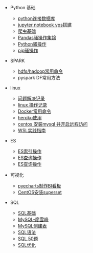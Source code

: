 
* Python 基础
  - [python连接数据库](/python/docs/python_database.md)
  - [jupyter notebook vps搭建](/python/docs/jupyter-vpsconfig.md)
  - [爬虫基础](/python/docs/scracp.md)
  - [Pandas骚操作集锦](/python/docs/pandas_do.md)
  - [Python骚操作](/python/docs/python_do.md)
  - [pip骚操作](/python/docs/pip_do.md)

* SPARK
  * [hdfs/hadoop常用命令](/python/docs/hdfs_hadoop_code.md)
  * pyspark DF常用方法
  
* linux
  * [问题解决记录](python/docs/figureitout.md)
  * [linux 操作记录](python/docs/linux.md)
  * [Docker常用命令](python/docs/docker.md)
  * [heroku使用](python/docs/heroku.md)
  * [centos 安装mysql 并开启远程访问](python/docs/mysql_remote.md)
  * [WSL实践指南](python/docs/wsl.md)

* ES
  * [ES索引操作](/python/docs/es_index.md)
  * [ES查询操作](/python/docs/es_search.md)
  * [ES查询操作](/python/docs/es_group.md)

* 可视化
  * [pyecharts制作BI看板](/python/docs/pyecharts-BI.md)
  * [CentOS安装superset](/python/docs/superset-install.md)
  
* SQL
  * [SQL基础](/python/docs/sqljichu.md)
  * [MySQL-廖雪峰](/python/docs/sqlliao-xue-feng.md)
  * [MySQL创建表](/python/docs/sql_table.md)
  * [SQL语法](/python/docs/sqlyu-fa.md)
  * [SQL 50题 ](/python/docs/sql-50ti.md)
  * [SQL优化](/python/docs/sqlyouhua.md)


